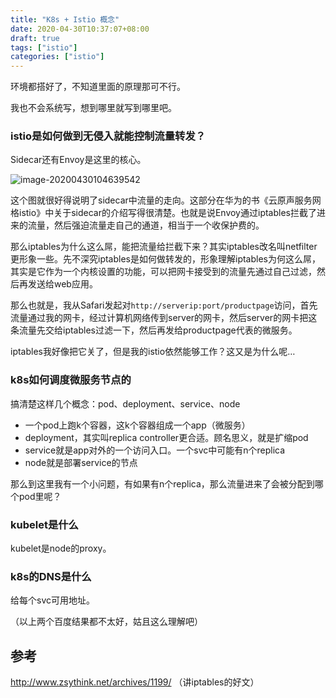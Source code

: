 ```yaml
---
title: "K8s + Istio 概念"
date: 2020-04-30T10:37:07+08:00
draft: true
tags: ["istio"]
categories: ["istio"]
---
```


环境都搭好了，不知道里面的原理那可不行。

我也不会系统写，想到哪里就写到哪里吧。

### istio是如何做到无侵入就能控制流量转发？

Sidecar还有Envoy是这里的核心。

![image-20200430104639542](../../../../posts/docs/imgs/image-20200430104639542.png)

这个图就很好得说明了sidecar中流量的走向。这部分在华为的书《云原声服务网格istio》中关于sidecar的介绍写得很清楚。也就是说Envoy通过iptables拦截了进来的流量，然后强迫流量走自己的通道，相当于一个收保护费的。

那么iptables为什么这么屌，能把流量给拦截下来？其实iptables改名叫netfilter更形象一些。先不深究iptables是如何做转发的，形象理解iptables为何这么屌，其实是它作为一个内核设置的功能，可以把网卡接受到的流量先通过自己过滤，然后再发送给web应用。

那么也就是，我从Safari发起对`http://serverip:port/productpage`访问，首先流量通过我的网卡，经过计算机网络传到server的网卡，然后server的网卡把这条流量先交给iptables过滤一下，然后再发给productpage代表的微服务。

iptables我好像把它关了，但是我的istio依然能够工作？这又是为什么呢…

### k8s如何调度微服务节点的

搞清楚这样几个概念：pod、deployment、service、node

* 一个pod上跑k个容器，这k个容器组成一个app（微服务）
* deployment，其实叫replica controller更合适。顾名思义，就是扩缩pod
* service就是app对外的一个访问入口。一个svc中可能有n个replica
* node就是部署service的节点

那么到这里我有一个小问题，有如果有n个replica，那么流量进来了会被分配到哪个pod里呢？

### kubelet是什么

kubelet是node的proxy。

### k8s的DNS是什么

给每个svc可用地址。

（以上两个百度结果都不太好，姑且这么理解吧）

## 参考

http://www.zsythink.net/archives/1199/ （讲iptables的好文）